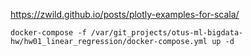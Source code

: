 https://zwild.github.io/posts/plotly-examples-for-scala/

```
docker-compose -f /var/git_projects/otus-ml-bigdata-hw/hw01_linear_regression/docker-compose.yml up -d
```
